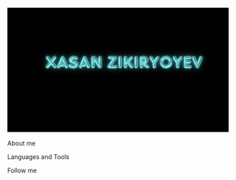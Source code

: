 

![[Header](https://github.com/HasanHasik/HasanHasik/blob/master/assets/XASAN%20ZIKIRYOYEV.png)](https://github.com/HasanHasik/HasanHasik/blob/master/assets/XASAN%20ZIKIRYOYEV.png)

About me

Languages and Tools

Follow me
